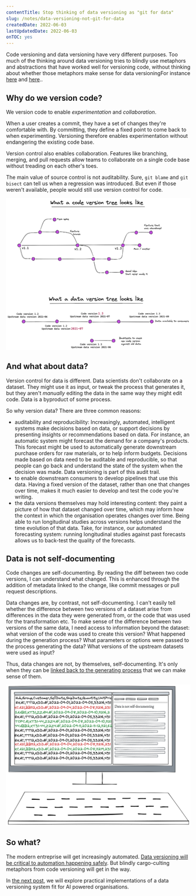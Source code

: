 ```yaml
---
contentTitle: Stop thinking of data versioning as "git for data"
slug: /notes/data-versioning-not-git-for-data
createdDate: 2022-06-03
lastUpdatedDate: 2022-06-03
onTOC: yes
---
```


Code versioning and data versioning have very different purposes. Too much of the thinking around data versioning tries to blindly use metaphors and abstractions that have worked well for versioning code, without thinking about whether those metaphors make sense for data versioning<Sidenote>For instance [here](https://lakefs.io/?utm_source=Gads&utm_medium=G&utm_campaign=Gadsdatavcntrl&gclid=Cj0KCQjw4uaUBhC8ARIsANUuDjXfDXkfmhcLOzzfMhRSfvy3B65Dyu-A0-2XTOHsaCQRJsTB9TZqv_IaAnruEALw_wcB) and [here](https://research.aimultiple.com/data-versioning/).</Sidenote>.

## Why do we version code?

We version code to enable _experimentation_ and _collaboration_.

When a user creates a commit, they have a set of changes they're comfortable with. By committing, they define a fixed point to come back to when experimenting. Versioning therefore enables experimentation without endangering the existing code base.

Version control also enables collaboration. Features like branching, merging, and pull requests allow teams to collaborate on a single code base without treading on each other's toes.

The main value of source control is not auditability. Sure, `git blame` and `git bisect` can tell us when a regression was introduced. But even if those weren't available, people would still use version control for code.

![](./images/data-versioning-1.png)

## And what about data?

Version control for data is different. Data scientists don't collaborate on a dataset. They might use it as input, or tweak the process that generates it, but they aren't *manually* editing the data in the same way they might edit code. Data is a byproduct of some process.

So why version data? There are three common reasons:
- auditability and reproducibility: Increasingly, automated, intelligent systems make decisions based on data, or support decisions by presenting insights or recommendations based on data. For instance, an automatic system might forecast the demand for a company's products. This forecast might be used to automatically generate downstream purchase orders for raw materials, or to help inform budgets. Decisions made based on data need to be auditable and reproducible, so that people can go back and understand the state of the system when the decision was made. Data versioning is part of this audit trail.
- to enable downstream consumers to develop pipelines that use this data. Having a fixed version of the dataset, rather than one that changes over time, makes it much easier to develop and test the code you're writing.
- the data versions themselves may hold interesting content: they paint a picture of how that dataset changed over time, which may inform how the context in which the organisation operates changes over time. Being able to run longitudinal studies across versions helps understand the time evolution of that data. Take, for instance, our automated forecasting system: running longitudinal studies against past forecasts allows us to back-test the quality of the forecasts.

## Data is not self-documenting

Code changes are self-documenting. By reading the diff between two code versions, I can understand what changed. This is enhanced through the addition of metadata linked to the change, like commit messages or pull request descriptions.

Data changes are, by contrast, not self-documenting. I can't easily tell whether the difference between two versions of a dataset arise from differences in the data they were generated from, or the code that was used for the transformation etc. To make sense of the difference between two versions of the same data, I need access to information beyond the dataset: what version of the code was used to create this version? What happened during the generation process? What parameters or options were passed to the process generating the data? What versions of the upstream datasets were used as input?

Thus, data changes are not, by themselves, self-documenting. It's only when they can be [linked back to the generating process](/notes/data-versioning-linked-to-runs) that we can make sense of them.

![](./images/data-self-documenting.png)

## So what?

The modern entreprise will get increasingly automated. [Data versioning will be critical to automation happening safely](https://faculty.ai/tech-blog/machine-learning-systems-should-use-data-aware-orchestrators/). But blindly cargo-culting metaphors from code versioning will get in the way.

In [the next post](/notes/data-versioning-linked-to-runs), we will explore practical implementations of a data versioning system fit for AI powered organisations.
